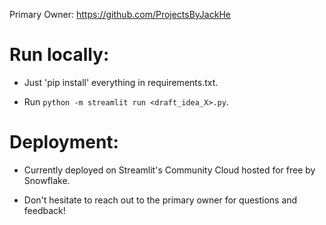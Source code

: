 Primary Owner: https://github.com/ProjectsByJackHe

# Run locally:

- Just 'pip install' everything in requirements.txt.

- Run `python -m streamlit run <draft_idea_X>.py`.

# Deployment:

- Currently deployed on Streamlit's Community Cloud hosted for free by Snowflake.

- Don't hesitate to reach out to the primary owner for questions and feedback!
